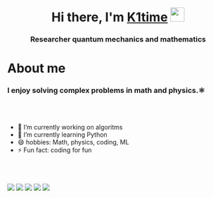 <h1 align="center">Hi there, I'm <a href="https://github.com/k1time/" target="_blank">K1time</a> 
<img src="https://github.com/blackcater/blackcater/raw/main/images/Hi.gif" height="32"/></h1>
<h3 align="center">Researcher quantum mechanics and mathematics</h3>
<h1>About me</h1>
<h3>I enjoy solving complex problems in math and physics.⚛️</h3>
<br><br>

- 🔭 I’m currently working on algoritms
- 🌱 I’m currently learning Python
- 😄 hobbies: Math, physics, coding, ML
- ⚡ Fun fact: coding for fun

<br><br>

![](https://github-profile-summary-cards.vercel.app/api/cards/profile-details?username=k1time&theme=default)
![](https://github-profile-summary-cards.vercel.app/api/cards/most-commit-language?username=k1time&theme=default)
![](https://github-profile-summary-cards.vercel.app/api/cards/repos-per-language?username=k1time&theme=default)
![](https://github-profile-summary-cards.vercel.app/api/cards/stats?username=k1time&theme=default)
![](https://github-profile-summary-cards.vercel.app/api/cards/productive-time?username=k1time&theme=default)

